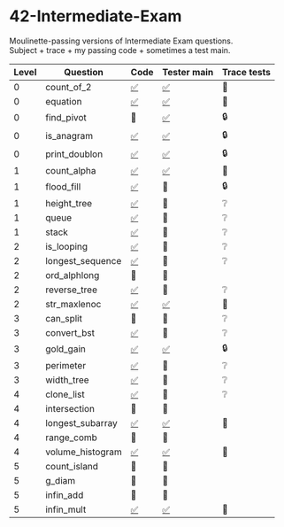 # 42-Intermediate-Exam
Moulinette-passing versions of Intermediate Exam questions.<br>Subject + trace + my passing code + sometimes a test main.

| Level | Question | Code | Tester main | Trace tests
| ----- | -------- | ---- | ----------- | ------------
| 0 | count_of_2       | [:white_check_mark:](./0-count_of_2/mine)       | [:white_check_mark:](./0-count_of_2/tester)    | :open_file_folder:
| 0 | equation         | [:white_check_mark:](./0-equation/mine)         | [:white_check_mark:](./0-equation/tester)      | :open_file_folder:
| 0 | find_pivot       | :no_entry_sign:                                 | [:white_check_mark:](./0-find_pivot/tester)    | :lock:
| 0 | is_anagram       | [:white_check_mark:](./0-is_anagram/mine)       | [:white_check_mark:](./0-is_anagram/tester)    | :lock:
| 0 | print_doublon    | [:white_check_mark:](./0-print_doublon/mine)    | [:white_check_mark:](./0-print_doublon/tester) | :lock:
| 1 | count_alpha      | [:white_check_mark:](./1-count_alpha/mine)      | [:white_check_mark:](./1-count_alpha/tester)   | :open_file_folder:
| 1 | flood_fill       | [:white_check_mark:](./1-flood_fill/mine)       | :no_entry_sign:                                   | :lock:
| 1 | height_tree      | [:white_check_mark:](./1-height_tree/mine)      | :no_entry_sign:                                   | :grey_question:
| 1 | queue            | [:white_check_mark:](./1-queue/mine)            | :no_entry_sign:                                   | :grey_question:
| 1 | stack            | [:white_check_mark:](./1-stack/mine)            | :no_entry_sign:                                   | :grey_question:
| 2 | is_looping       | [:white_check_mark:](./2-is_looping/mine)       | :no_entry_sign:                                   | :grey_question:
| 2 | longest_sequence | [:white_check_mark:](./2-longest_sequence/mine) | :no_entry_sign:                                   | :grey_question:
| 2 | ord_alphlong     | :no_entry_sign:                                 | :no_entry_sign:
| 2 | reverse_tree     | [:white_check_mark:](./2-reverse_tree/mine)     | :no_entry_sign:                                   | :grey_question:
| 2 | str_maxlenoc     | [:white_check_mark:](./2-str_maxlenoc/mine)     | [:white_check_mark:](./2-str_maxlenoc/tester)     | :open_file_folder:
| 3 | can_split        | :no_entry_sign:                                 | :no_entry_sign:                                   | :grey_question:
| 3 | convert_bst      | [:white_check_mark:](./3-convert_bst/mine)      | :no_entry_sign:                                   | :grey_question:
| 3 | gold_gain        | [:white_check_mark:](./3-gold_gain/mine)        | [:white_check_mark:](./3-gold_gain/tester)        | :lock:
| 3 | perimeter        | [:white_check_mark:](./3-perimeter/mine)        | :no_entry_sign:                                   | :grey_question:
| 3 | width_tree       | [:white_check_mark:](./3-width_tree/mine)       | :no_entry_sign:                                   | :grey_question:
| 4 | clone_list       | [:white_check_mark:](./4-clone_list/mine)       | :no_entry_sign:                                   | :grey_question:
| 4 | intersection     | :no_entry_sign:                                 | :no_entry_sign:
| 4 | longest_subarray | [:white_check_mark:](./4-longest_subarray/mine) | [:white_check_mark:](./4-longest_subarray/tester) | :open_file_folder:
| 4 | range_comb       | :no_entry_sign:                                 | :no_entry_sign:
| 4 | volume_histogram | [:white_check_mark:](./4-volume_histogram/mine) | [:white_check_mark:](./4-volume_histogram/tester) | :open_file_folder:
| 5 | count_island     | :no_entry_sign:                                 | :no_entry_sign:
| 5 | g_diam           | :no_entry_sign:                                 | :no_entry_sign:
| 5 | infin_add        | :no_entry_sign:                                 | :no_entry_sign:
| 5 | infin_mult       | [:white_check_mark:](./5-infin_mult/mine)       | [:white_check_mark:](./5-infin_mult/tester) | :open_file_folder:
